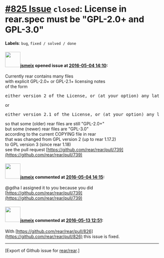 [\#825 Issue](https://github.com/rear/rear/issues/825) `closed`: License in rear.spec must be "GPL-2.0+ and GPL-3.0"
====================================================================================================================

**Labels**: `bug`, `fixed / solved / done`

#### <img src="https://avatars.githubusercontent.com/u/1788608?u=925fc54e2ce01551392622446ece427f51e2f0ce&v=4" width="50">[jsmeix](https://github.com/jsmeix) opened issue at [2016-05-04 14:10](https://github.com/rear/rear/issues/825):

Currently rear contains many files  
with explicit GPL-2.0+ or GPL-2.1+ licensing notes  
of the form

<pre>
either version 2 of the License, or (at your option) any later version
</pre>

or

<pre>
either version 2.1 of the License, or (at your option) any later version
</pre>

so that some (older) rear files are still "GPL-2.0+"  
but some (newer) rear files are "GPL-3.0"  
according to the current COPYING file in rear  
that was changed from GPL version 2 (up to rear 1.17.2)  
to GPL version 3 (since rear 1.18)  
see the pull request
[https://github.com/rear/rear/pull/739](https://github.com/rear/rear/pull/739)

#### <img src="https://avatars.githubusercontent.com/u/1788608?u=925fc54e2ce01551392622446ece427f51e2f0ce&v=4" width="50">[jsmeix](https://github.com/jsmeix) commented at [2016-05-04 14:15](https://github.com/rear/rear/issues/825#issuecomment-216878465):

@gdha I assigned it to you because you did
[https://github.com/rear/rear/pull/739](https://github.com/rear/rear/pull/739)

#### <img src="https://avatars.githubusercontent.com/u/1788608?u=925fc54e2ce01551392622446ece427f51e2f0ce&v=4" width="50">[jsmeix](https://github.com/jsmeix) commented at [2016-05-13 12:51](https://github.com/rear/rear/issues/825#issuecomment-219033987):

With
[https://github.com/rear/rear/pull/826](https://github.com/rear/rear/pull/826)
this issue is fixed.

------------------------------------------------------------------------

\[Export of Github issue for
[rear/rear](https://github.com/rear/rear).\]
